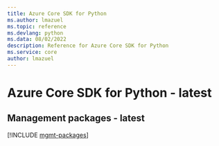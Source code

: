 ```yaml
---
title: Azure Core SDK for Python
ms.author: lmazuel
ms.topic: reference
ms.devlang: python
ms.data: 08/02/2022
description: Reference for Azure Core SDK for Python
ms.service: core
author: lmazuel
---
```

# Azure Core SDK for Python - latest

## Management packages - latest
[!INCLUDE [mgmt-packages](core-mgmt-index.md)]